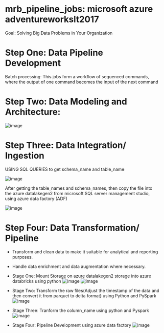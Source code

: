 # mrb_pipeline_jobs: microsoft azure adventureworkslt2017
Goal: Solving Big Data Problems in Your Organization 
# Step One: Data Pipeline Development
Batch processing: This jobs form a workflow of sequenced commands, where the output of one command becomes the input of the next command

# Step Two: Data Modeling and Architecture:
![image](https://github.com/mrbnkz/mrb_jobs/assets/147990007/fbc0deea-1ae7-4959-becb-dfb96adf454f)

# Step Three: Data Integration/ Ingestion
USING SQL QUERIES to get schema_name and table_name 

![image](https://github.com/mrbnkz/mrb_jobs/assets/147990007/90073c89-3b6b-4434-aa6e-1af282d97e76)

After getting the table_names and schema_names, then copy the file into the azure datalakegen2 from microsoft SQL server management studio, using azure data factory (ADF)

![image](https://github.com/mrbnkz/mrb_jobs/assets/147990007/d1950b04-d268-4046-8dc0-bff90229a742)

# Step Four: Data Transformation/ Pipeline
* Transform and clean data to make it suitable for analytical and reporting purposes.
* Handle data enrichment and data augmentation where necessary.

* Stage One: Mount Storage on azure datalakegen2 storage into azure databricks using python
  ![image](https://github.com/mrbnkz/mrb_jobs/assets/147990007/6319d445-5b8c-4615-8565-42291d023011)
  ![image](https://github.com/mrbnkz/mrb_jobs/assets/147990007/0a0a4080-37d8-4a5c-bac2-c3b008ac2bfd)

* Stage Two: Transform the raw files(Adjust the timestamp of the data and then convert it from parquet to delta format) using Python and PySpark
  ![image](https://github.com/mrbnkz/mrb_jobs/assets/147990007/23d9f6aa-5f29-481e-ad15-3722c18bd5c7)
  
* Stage Three: Tranform the column_name using python and Pyspark
  ![image](https://github.com/mrbnkz/mrb_jobs/assets/147990007/ed486bd6-6aa7-48ac-9014-8b1bf56719a8)

* Stage Four: Pipeline Development using azure data factory
  ![image](https://github.com/mrbnkz/mrb_jobs/assets/147990007/429dc6ee-9e2b-48a5-899c-3212891e4ad7)





  
 
